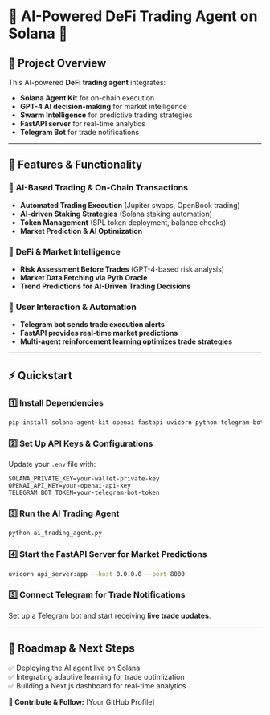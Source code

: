 # 🧠 AI-Powered DeFi Trading Agent on Solana 🚀

## 📌 Project Overview
This AI-powered **DeFi trading agent** integrates:
- **Solana Agent Kit** for on-chain execution
- **GPT-4 AI decision-making** for market intelligence
- **Swarm Intelligence** for predictive trading strategies
- **FastAPI server** for real-time analytics
- **Telegram Bot** for trade notifications

---

## 🔬 Features & Functionality

### 🔹 **AI-Based Trading & On-Chain Transactions**
- **Automated Trading Execution** (Jupiter swaps, OpenBook trading)
- **AI-driven Staking Strategies** (Solana staking automation)
- **Token Management** (SPL token deployment, balance checks)
- **Market Prediction & AI Optimization**

### 🔹 **DeFi & Market Intelligence**
- **Risk Assessment Before Trades** (GPT-4-based risk analysis)
- **Market Data Fetching via Pyth Oracle**
- **Trend Predictions for AI-Driven Trading Decisions**

### 🔹 **User Interaction & Automation**
- **Telegram bot sends trade execution alerts**
- **FastAPI provides real-time market predictions**
- **Multi-agent reinforcement learning optimizes trade strategies**

---

## ⚡ Quickstart

### **1️⃣ Install Dependencies**
```bash
pip install solana-agent-kit openai fastapi uvicorn python-telegram-bot
```

### **2️⃣ Set Up API Keys & Configurations**
Update your `.env` file with:
```
SOLANA_PRIVATE_KEY=your-wallet-private-key
OPENAI_API_KEY=your-openai-api-key
TELEGRAM_BOT_TOKEN=your-telegram-bot-token
```

### **3️⃣ Run the AI Trading Agent**
```bash
python ai_trading_agent.py
```

### **4️⃣ Start the FastAPI Server for Market Predictions**
```bash
uvicorn api_server:app --host 0.0.0.0 --port 8000
```

### **5️⃣ Connect Telegram for Trade Notifications**
Set up a Telegram bot and start receiving **live trade updates**.

---

## 🚀 Roadmap & Next Steps
✅ Deploying the AI agent live on Solana  
✅ Integrating adaptive learning for trade optimization  
✅ Building a Next.js dashboard for real-time analytics  

**📌 Contribute & Follow:** [Your GitHub Profile]  
